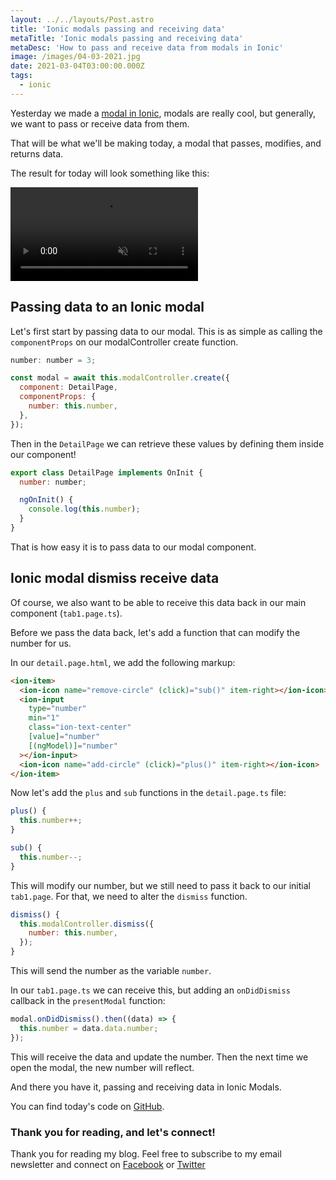 ```yaml
---
layout: ../../layouts/Post.astro
title: 'Ionic modals passing and receiving data'
metaTitle: 'Ionic modals passing and receiving data'
metaDesc: 'How to pass and receive data from modals in Ionic'
image: /images/04-03-2021.jpg
date: 2021-03-04T03:00:00.000Z
tags:
  - ionic
---
```


Yesterday we made a [modal in Ionic](https://daily-dev-tips.com/posts/adding-modals-to-an-ionic-app/), modals are really cool, but generally, we want to pass or receive data from them.

That will be what we'll be making today, a modal that passes, modifies, and returns data.

The result for today will look something like this:

<video autoplay loop muted playsinline>
  <source src="https://res.cloudinary.com/daily-dev-tips/video/upload/q_auto/io-data_scsedq.webm" type="video/webm" />
  <source src="https://res.cloudinary.com/daily-dev-tips/video/upload/q_auto/io-data_ap7ngf.mp4" type="video/mp4" />
</video>

## Passing data to an Ionic modal

Let's first start by passing data to our modal. This is as simple as calling the `componentProps` on our modalController create function.

```js
number: number = 3;

const modal = await this.modalController.create({
  component: DetailPage,
  componentProps: {
    number: this.number,
  },
});
```

Then in the `DetailPage` we can retrieve these values by defining them inside our component!

```js
export class DetailPage implements OnInit {
  number: number;

  ngOnInit() {
    console.log(this.number);
  }
}
```

That is how easy it is to pass data to our modal component.

## Ionic modal dismiss receive data

Of course, we also want to be able to receive this data back in our main component (`tab1.page.ts`).

Before we pass the data back, let's add a function that can modify the number for us.

In our `detail.page.html`, we add the following markup:

```html
<ion-item>
  <ion-icon name="remove-circle" (click)="sub()" item-right></ion-icon>
  <ion-input
    type="number"
    min="1"
    class="ion-text-center"
    [value]="number"
    [(ngModel)]="number"
  ></ion-input>
  <ion-icon name="add-circle" (click)="plus()" item-right></ion-icon>
</ion-item>
```

Now let's add the `plus` and `sub` functions in the `detail.page.ts` file:

```js
plus() {
  this.number++;
}

sub() {
  this.number--;
}
```

This will modify our number, but we still need to pass it back to our initial `tab1.page`. For that, we need to alter the `dismiss` function.

```js
dismiss() {
  this.modalController.dismiss({
    number: this.number,
  });
}
```

This will send the number as the variable `number`.

In our `tab1.page.ts` we can receive this, but adding an `onDidDismiss` callback in the `presentModal` function:

```js
modal.onDidDismiss().then((data) => {
  this.number = data.data.number;
});
```

This will receive the data and update the number.
Then the next time we open the modal, the new number will reflect.

And there you have it, passing and receiving data in Ionic Modals.

You can find today's code on [GitHub](https://github.com/rebelchris/ionic-app/tree/modal-data).

### Thank you for reading, and let's connect!

Thank you for reading my blog. Feel free to subscribe to my email newsletter and connect on [Facebook](https://www.facebook.com/DailyDevTipsBlog) or [Twitter](https://twitter.com/DailyDevTips1)
